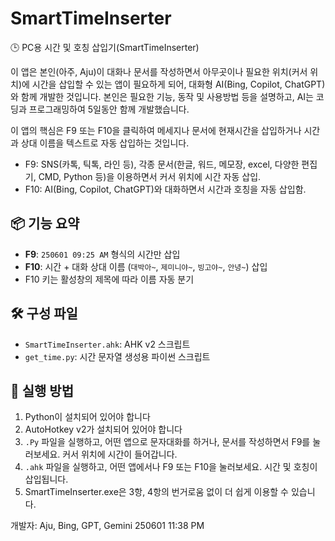 # SmartTimeInserter

🕒 PC용 시간 및 호칭 삽입기(SmartTimeInserter)

이 앱은 본인(아주, Aju)이 대화나 문서를 작성하면서 아무곳이나 필요한 위치(커서 위치)에 시간을 삽입할 수 있는 앱이 필요하게 되어, 대화형 AI(Bing, Copilot, ChatGPT)와 함께 개발한 것입니다.
본인은 필요한 기능, 동작 및 사용방법 등을 설명하고, AI는 코딩과 프로그래밍하여 5일동안 함께 개발했습니다.

이 앱의 핵심은 F9 또는 F10을 클릭하여 메세지나 문서에 현재시간을 삽입하거나 시간과 상대 이름을 텍스트로 자동 삽입하는 것입니다.
- F9: SNS(카톡, 틱톡, 라인 등), 각종 문서(한글, 워드, 메모장, excel, 다양한 편집기, CMD, Python 등)을 이용하면서 커서 위치에 시간 자동 삽입.
- F10: AI(Bing, Copilot, ChatGPT)와 대화하면서 시간과 호칭을 자동 삽입함.

## 📦 기능 요약

- **F9**: `250601 09:25 AM` 형식의 시간만 삽입
- **F10**: 시간 + 대화 상대 이름 (`대박아~`, `제미니야~`, `빙고야~`, `안녕~`) 삽입
- F10 키는 활성창의 제목에 따라 이름 자동 분기

## 🛠 구성 파일

- `SmartTimeInserter.ahk`: AHK v2 스크립트
- `get_time.py`: 시간 문자열 생성용 파이썬 스크립트

## 📝 실행 방법

1. Python이 설치되어 있어야 합니다
2. AutoHotkey v2가 설치되어 있어야 합니다
3. `.Py` 파일을 실행하고, 어떤 앱으로 문자대화를 하거나, 문서를 작성하면서 F9를 눌러보세요. 커서 위치에 시간이 들어갑니다.
4. `.ahk` 파일을 실행하고, 어떤 앱에서나 F9 또는 F10을 눌러보세요. 시간 및 호칭이 삽입됩니다. 
5. SmartTimeInserter.exe은 3항, 4항의 번거로움 없이 더 쉽게 이용할 수 있습니다.
   
개발자: Aju, Bing, GPT, Gemini
250601 11:38 PM
